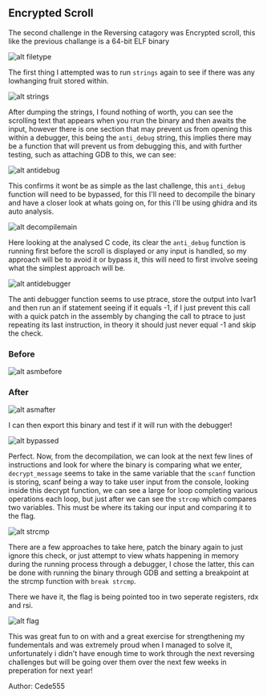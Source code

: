 ## Encrypted Scroll

The second challenge in the Reversing catagory was Encrypted scroll, this like the previous challange is a 64-bit ELF binary

![alt filetype](examples/rev_ESFiletype.png)

The first thing I attempted was to run ```strings``` again to see if there was any lowhanging fruit stored within.

![alt strings](examples/rev_ESstrings.png)

After dumping the strings, I found nothing of worth, you can see the scrolling text that appears when you rrun the binary and then awaits the input, however there is one section that may prevent us from opening this within a debugger, this being the ```anti_debug``` string, this implies there may be a function that will prevent us from debugging this, and with further testing, such as attaching GDB to this, we can see:

![alt antidebug](examples/rev_ESantidebug.png)

This confirms it wont be as simple as the last challenge, this ```anti_debug``` function will need to be bypassed, for this I'll need to decompile the binary and have a closer look at whats going on, for this i'll be using ghidra and its auto analysis.

![alt decompilemain](examples/rev_ESdecompileMain.png)

Here looking at the analysed C code, its clear the ```anti_debug``` function is running first before the scroll is displayed or any input is handled, so my approach will be to avoid it or bypass it, this will need to first involve seeing what the simplest approach will be.

![alt antidebugger](examples/rev_ESantidebugger.png)

The anti debugger function seems to use ptrace, store the output into lvar1 and then run an if statement seeing if it equals -1, if I just prevent this call with a quick patch in the assembly by changing the call to ptrace to just repeating its last instruction, in theory it should just never equal -1 and skip the check.


### Before
![alt asmbefore](examples/rev_ESasmbefore.png) 

### After
![alt asmafter](examples/rev_ESasmafter.png)

I can then export this binary and test if it will run with the debugger!

![alt bypassed](examples/rev_ESbypassed.png)

Perfect. Now, from the decompilation, we can look at the next few lines of instructions and look for where the binary is comparing what we enter, ```decrypt_message``` seems to take in the same variable that the ```scanf``` function is storing, scanf being a way to take user input from the console, looking inside this decrypt function, we can see a large for loop completing various operations each loop, but just after we can see the ```strcmp``` which compares two variables. This must be where its taking our input and comparing it to the flag.

![alt strcmp](examples/rev_ESstrcmp.png)

There are a few approaches to take here, patch the binary again to just ignore this check, or just attempt to view whats happening in memory during the running process through a debugger, I chose the latter, this can be done with running the binary through GDB and setting a breakpoint at the strcmp function with ```break strcmp```.

There we have it, the flag is being pointed too in two seperate registers, rdx and rsi.

![alt flag](examples/rev_ESflag.png)

This was great fun to on with and a great exercise for strengthening my fundementals and was extremely proud when I managed to solve it, unfortunately i didn't have enough time to work through the next reversing challenges but will be going over them over the next few weeks in preperation for next year!

Author: Cede555

